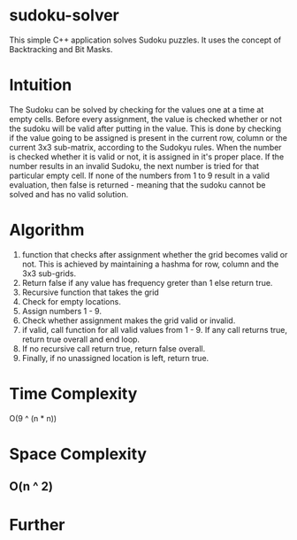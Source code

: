 # sudoku-solver
This simple C++ application solves Sudoku puzzles.
It uses the concept of Backtracking and Bit Masks.

# Intuition
The Sudoku can be solved by checking for the values one at a time at empty cells. Before every assignment, the value is checked whether or not the sudoku will be valid after putting in the value. This is done by checking if the value going to be assigned is present in the current row, column or the current 3x3 sub-matrix, according to the Sudokyu rules.
When the number is checked whether it is valid or not, it is assigned in it's proper place. If the number results in an invalid Sudoku, the next number is tried for that particular empty cell.
If none of the numbers from 1 to 9 result in a valid evaluation, then false is returned - meaning that the sudoku cannot be solved and has no valid solution.

# Algorithm
1. function that checks after assignment whether the grid becomes valid or not. This is achieved by maintaining a hashma for row, column and the 3x3 sub-grids.
2. Return false if any value has frequency greter than 1 else return true.
3. Recursive function that takes the grid
4. Check for empty locations.
5. Assign numbers 1 - 9.
6. Check whether assignment makes the grid valid or invalid.
7. if valid, call function for all valid values from 1 - 9. If any call returns true, return true overall and end loop.
8. If no recursive call return true, return false overall.
9. Finally, if no unassigned location is left, return true.

# Time Complexity
O(9 ^ (n * n))

# Space Complexity
## O(n ^ 2)

# Further

